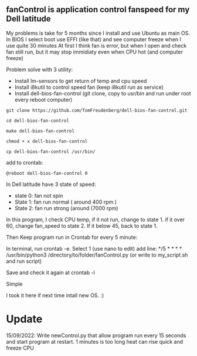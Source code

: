 ## fanControl is application control fanspeed for my Dell latitude

My problems is take for 5 months since I install and use Ubuntu as main OS. In BIOS I select boot use EFFI (like that) and see computer freeze when I use quite 30 minutes
At first I think fan is error, but when I open and check fan still run, but it may stop immidiaty even when CPU hot (and computer freeze)

Problem solve with 3 utility:

- Install lm-sensors to get return of temp and cpu speed
- Install i8kutil to control speed fan (keep i8kutil run as service)
- Install dell-bios-fan-control (git clone, copy to usr/bin and run under root every reboot computer)

```
git clone https://github.com/TomFreudenberg/dell-bios-fan-control.git

cd dell-bios-fan-control

make dell-bios-fan-control

chmod + x dell-bios-fan-control

cp dell-bios-fan-control /usr/bin/

```
add to crontab: 

`@reboot dell-bios-fan-control 0
`

In Dell latitude have 3 state of speed:
- state 0: fan not spin
- State 1: fan run normal ( around 400 rpm )
- State 2: fan run strong (around (7000 rpm)

In this program, I check CPU temp, if it not run, change to state 1. if it over 60, change fan_speed to state 2. If it below 45, back to state 1.

Then Keep program run in Crontab for every 5 minute:

In terminal, run crontab -e. Select 1 (use nano to edit)
add line: 
*/5 * * * * /usr/bin/python3 /directory/to/folder/fanControl.py (or write to my_script.sh and run script)

Save and check it again at crontab -l

Simple

I took it here if next time intall new OS. :) 

# Update
15/09/2022: Write newControl.py that allow program run every 15 seconds and start program at restart. 1 minutes is too long heat can rise quick and freeze CPU
